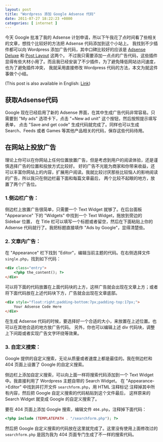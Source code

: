 ```yaml
---
layout: post
title: "Wordpress 添加 Google Adsense 代码"
date: 2011-07-27 18:22:23 +0800
categories: [ internet ]
---
```


今天 Google 批准了我的 Adsense 计划申请，所以下午我花了点时间看了些相关的文章，想找个比较好的方法把 Adsense 代码添加到这个小站上。
我找到不少插件都可以向 Wordpress 添加广告代码，其中口碑比较好的应该是 [Adsense Deluxe][adsense-deluxe] 和 [Post Layout][post-layout] 这两个。
不过我只需要添加一点点的广告代码，这些插件显得有些大材小用了。而且我已经安装了不少插件，为了避免降低网站访问速度，也为了避免插件冲突，
我就采用直接修改 Wordpress 代码的方法，本文为就这件事做个小结。

<!-- more -->

(This post is also available in English: [Link][english])

## 获取Adsense代码

Google 现在已经启用了新的 Adsense 界面，在其中生成广告代码非常容易。只需要到 "My ads" 选项卡下，点击 "+New ad unit" 这个按钮，然后按照提示填写表单，
点击 "Save and get code" 生成代码就完成了。同样也可以生成 Search、Feeds 或者 Games 等其他产品相关的代码，保存这些代码待用。

## 在网站上投放广告

理论上你可以在你网站上任何位置放置广告，但是考虑到用户的阅读体验，还是谨慎选择广告的位置和投放方式比较好。
好的广告不光能为商家和你带来收益，还可以丰富你网站上的内容，扩展用户阅读。我就比较讨厌那些比较恼人的影响阅读的广告，所以我只在侧边栏最下面和每篇文章最后，
两个比较不起眼的地方，放置了两个广告位。

### 1.侧边栏广告：

侧边栏上放置广告很简单，只需要一个 Text Widget 就够了。在后台面板 "Appearance" 下的 "Widgets" 中找到一个 Text Widget，拖放到旁边的 Sidebar 位置，
在 Title 栏可以填写一个标题或者留空，然后在下面粘贴上你的 Adsense 代码就行了。我把标题直接填作 "Ads by Google"，显得清楚些。

### 2. 文章内广告：

在 "Appearance" 栏下找到 "Editor"，编辑当前主题的代码。在右侧选择文件 `single.php`，找到如下代码：

``` html
<div class="entry">
    <?php the_content(); ?>
</div>
```

可以将下面的代码放置在上面代码块的上方，这样广告就会出现在文章上方；或者将下面代码放在上述代码块下方，广告就会出现在文章底部。

``` html
<div style="float:right;padding-bottom:7px;padding-top:17px;">
    Your Adsense Code Here
</div>
```

在生成 Adsense 代码的时候，要选择好一个合适的大小，来放置在上述位置。也可以在其他合适的地方放广告代码。
另外，你也可以编辑上述 div 代码块，调整上下间距或者实现广告文字环绕等效果。

### 3. 自定义搜索：

Google 提供的自定义搜索，无论从质量或者速度上都是最佳的。我在侧边栏和 404 页面上设置了 Google 的自定义搜索。

侧边栏上添加自定义搜索，可以向上面一样将搜索代码添加到一个 Text Widget 中。我直接利用了 Wordpress 主题自带的 Search Widget。
在 "Appearance->Editor" 中找到并打开文件 `searchform.php`，用 HTML 注释标记 <!-- 和 --> 注释掉其中所有内容，然后把 Google 自定义搜索的代码粘贴到这个文件最后，
这样原来的 Search Widget 就变成 Google 的自定义搜索了。

要在 404 页面上添加 Google 搜索，编辑文件 `404.php`，注释掉下面代码：

``` php
<?php include (TEMPLATEPATH . "/searchform.php"); ?>
```

然后把 Google 自定义搜索的代码放在这里就完成了。这里没有使用上面修改过的 `searchform.php` 是因为我为 404 页面专门生成了不一样的搜索代码。

[adsense-deluxe]:       http://www.acmetech.com/blog/2005/07/26/adsense-deluxe-wordpress-plugin/
[post-layout]:          http://www.satollo.net/plugins/post-layout
[english]:              /internet/2011/07/28/add-google-adsense-code-to-wordpress/
